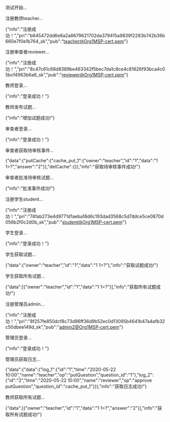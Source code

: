 测试开始...

注册教师teacher...

{"info":"注册成功！","pri":"b645472dd6e8a2a8679621702da379415a9839f2283b742b36b660e7f0e1b764_sk","pub":"teacher@Org1MSP-cert.pem"}

注册审查者reviewer...

{"info":"注册成功！","pri":"8c47c61c68d8389be463342f5bec7da1c8ce4c81626f93bca4c05bcf4963b6a8_sk","pub":"reviewer@Org1MSP-cert.pem"}

教师登录...

{"info":"登录成功！"}

教师发布试题...

{"info":"增加试题成功!"}

审查者登录...

{"info":"登录成功！"}

审查者获取待审核事件...

{"data":{"putCache":{"cache_put_1":{"owner":"teacher","id":"1","data":"1 1=?","answer":"2"}},"delCache":{}},"info":"获取待审核事件成功!"}

审查者批准待审核试题...

{"info":"批准事件成功!"}

注册学生student...

{"info":"注册成功！","pri":"74fab273e4d9771d1aeba18d6c193dad3568c5d7ddce5ce0870d056b2f0c2d0b_sk","pub":"student@Org1MSP-cert.pem"}

学生登录...

{"info":"登录成功！"}

学生获取试题...

{"data":{"owner":"teacher","id":"1","data":"1 1=?"},"info":"获取试题成功!"}

学生获取所有试题...

{"data":[{"owner":"teacher","id":"1","data":"1 1=?"}],"info":"获取所有试题成功!"}

注册管理员admin...

{"info":"注册成功！","pri":"8f257fe850dcf8c73d86ff36d9b52ec0d13095b4641b47a4afb32c50dbee149d_sk","pub":"admin2@Org1MSP-cert.pem"}

管理员登录...

{"info":"登录成功！"}

管理员获取日志...

{"data":{"data":{"log_1":{"id":"1","time":"2020-05-22 10:00","name":"teacher","op":"putQuestion","question_id":"1"},"log_2":{"id":"2","time":"2020-05-22 10:00","name":"reviewer","op":"approve putQuestion","question_id":"cache_put_1"}}},"info":"获取日志成功!"}

教师获取所有试题...

{"data":[{"owner":"teacher","id":"1","data":"1 1=?","answer":"2"}],"info":"获取所有试题成功!"}